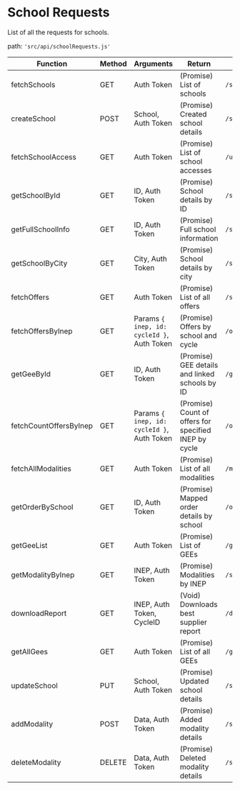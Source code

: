 # School Requests

List of all the requests for schools.

path: `'src/api/schoolRequests.js'`

| Function                     | Method | Arguments                                         | Return                                                   | API Route                                              |
|------------------------------|--------|---------------------------------------------------|----------------------------------------------------------|--------------------------------------------------------|
| fetchSchools                 | GET    | Auth Token                                        | (Promise) List of schools                                | `/school/`                                             |
| createSchool                 | POST   | School, Auth Token                                | (Promise) Created school details                         | `/school/`                                             |
| fetchSchoolAccess            | GET    | Auth Token                                        | (Promise) List of school accesses                        | `/user-access`                                         |
| getSchoolById                | GET    | ID, Auth Token                                    | (Promise) School details by ID                           | `/school/:id`                                          |
| getFullSchoolInfo            | GET    | ID, Auth Token                                    | (Promise) Full school information                        | `/school/SchoolInfo/:id`                               |
| getSchoolByCity              | GET    | City, Auth Token                                  | (Promise) School details by city                         | `/school/city/:city`                                   |
| fetchOffers                  | GET    | Auth Token                                        | (Promise) List of all offers                          | `/school-offer`                                        |
| fetchOffersByInep            | GET    | Params `{ inep, id: cycleId }`, Auth Token           | (Promise) Offers by school and cycle                | `/offer/school/:inep/:cycleId`                          |
| getGeeById                   | GET    | ID, Auth Token                                    | (Promise) GEE details and linked schools by ID                              | `/gee/:id`                                             |
| fetchCountOffersByInep       | GET    | Params `{ inep, id: cycleId }`, Auth Token           | (Promise) Count of offers for specified INEP by cycle       | `/offer/school/count/:inep/:cycleId/total`             |
| fetchAllModalities           | GET    | Auth Token                                        | (Promise) List of all modalities                         | `/modality`                                            |
| getOrderBySchool             | GET    | ID, Auth Token                                    | (Promise) Mapped order details by school                | `/order/school/:id/:cycle`                             |
| getGeeList                   | GET    | Auth Token                                        | (Promise) List of GEEs                                   | `/gee`                                                 |
| getModalityByInep            | GET    | INEP, Auth Token                                  | (Promise) Modalities by INEP                             | `/school_modality/school/:inep`                        |
| downloadReport               | GET    | INEP, Auth Token, CycleID                          | (Void) Downloads best supplier report                                | `/download/report/:inep/:cycleId`                      |
| getAllGees                   | GET    | Auth Token                                        | (Promise) List of all GEEs                               | `/gee`                                                 |
| updateSchool                 | PUT    | School, Auth Token                                | (Promise) Updated school details                         | `/school/:inep`                                        |
| addModality                  | POST   | Data, Auth Token                                  | (Promise) Added modality details                         | `/school_modality/create`                              |
| deleteModality               | DELETE | Data, Auth Token                                  | (Promise) Deleted modality details                       | `/school_modality`                                     |
